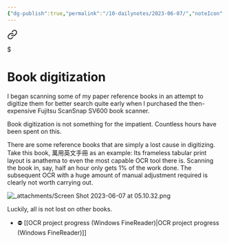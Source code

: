 ```yaml
---
{"dg-publish":true,"permalink":"/10-dailynotes/2023-06-07/","noteIcon":"2"}
---
```




<div class="transclusion internal-embed is-loaded"><a class="markdown-embed-link" href="/book-digitization/" aria-label="Open link"><svg xmlns="http://www.w3.org/2000/svg" width="24" height="24" viewBox="0 0 24 24" fill="none" stroke="currentColor" stroke-width="2" stroke-linecap="round" stroke-linejoin="round" class="svg-icon lucide-link"><path d="M10 13a5 5 0 0 0 7.54.54l3-3a5 5 0 0 0-7.07-7.07l-1.72 1.71"></path><path d="M14 11a5 5 0 0 0-7.54-.54l-3 3a5 5 0 0 0 7.07 7.07l1.71-1.71"></path></svg></a><div class="markdown-embed">

$<div class="markdown-embed-title">

# Book digitization

</div>



I began scanning some of my paper reference books in an attempt to digitize them for better search quite early when I purchased the then-expensive Fujitsu ScanSnap SV600 book scanner.

Book digitization is not something for the impatient. Countless hours have been spent on this.

There are some reference books that are simply a lost cause in digitizing. Take this book, 萬用英文手冊 as an example: Its frameless tabular print layout is anathema to even the most capable OCR tool there is. Scanning the book in, say, half an hour only gets 1% of the work done. The subsequent OCR with a huge amount of manual adjustment required is clearly not worth carrying out.

![_attachments/Screen Shot 2023-06-07 at 05.10.32.png](/img/user/_attachments/Screen%20Shot%202023-06-07%20at%2005.10.32.png)

Luckily, all is not lost on other books. 
- ⛔️ [[OCR project progress (Windows FineReader)\|OCR project progress (Windows FineReader)]]

</div></div>
